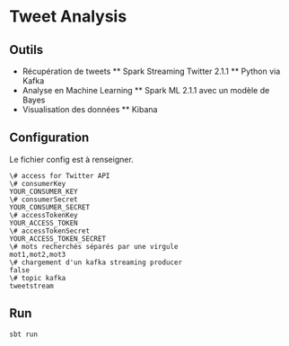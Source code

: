 # Tweet Analysis

## Outils
* Récupération de tweets
** Spark Streaming Twitter 2.1.1
** Python via Kafka
* Analyse en Machine Learning
** Spark ML 2.1.1 avec un modèle de Bayes
* Visualisation des données
** Kibana

## Configuration
Le fichier config est à renseigner.

```
\# access for Twitter API
\# consumerKey
YOUR_CONSUMER_KEY
\# consumerSecret
YOUR_CONSUMER_SECRET
\# accessTokenKey
YOUR_ACCESS_TOKEN
\# accessTokenSecret
YOUR_ACCESS_TOKEN_SECRET
\# mots recherchés séparés par une virgule
mot1,mot2,mot3
\# chargement d'un kafka streaming producer
false
\# topic kafka
tweetstream
```

## Run

```
sbt run
```

